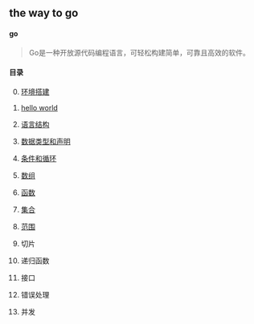 ## the way to go

#### go

> Go是一种开放源代码编程语言，可轻松构建简单，可靠且高效的软件。

#### 目录

0. [环境搭建](0.install/环境搭建.md)

1. [hello world](1.demo/README.md)

2. [语言结构](2.structure/README.md)

3. [数据类型和声明](3.dataType/README.md)

4. [条件和循环](4.if-for/README.md)

5. [数组](5.arr/README.md)

6. [函数](6.fun/README.md)

7. [集合](7.map/README.md)

8. [范围](8.range/README.md)

9. 切片

10. 递归函数

11. 接口

12. 错误处理

13. 并发
